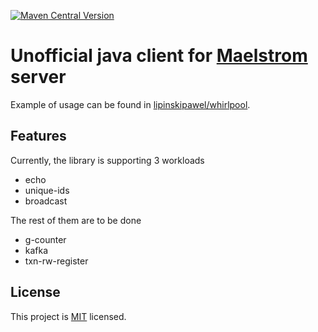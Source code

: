 [![Maven Central Version](https://img.shields.io/maven-central/v/io.github.lipinskipawel/maelstrom-java)](https://central.sonatype.com/artifact/io.github.lipinskipawel/maelstrom-java)

# Unofficial java client for [Maelstrom] server

Example of usage can be found in [lipinskipawel/whirlpool].

[Maelstrom]: https://github.com/jepsen-io/maelstrom

[lipinskipawel/whirlpool]: https://github.com/lipinskipawel/whirlpool

## Features

Currently, the library is supporting 3 workloads

- echo
- unique-ids
- broadcast

The rest of them are to be done

- g-counter
- kafka
- txn-rw-register

## License

This project is [MIT] licensed.

[MIT]: LICENSE
